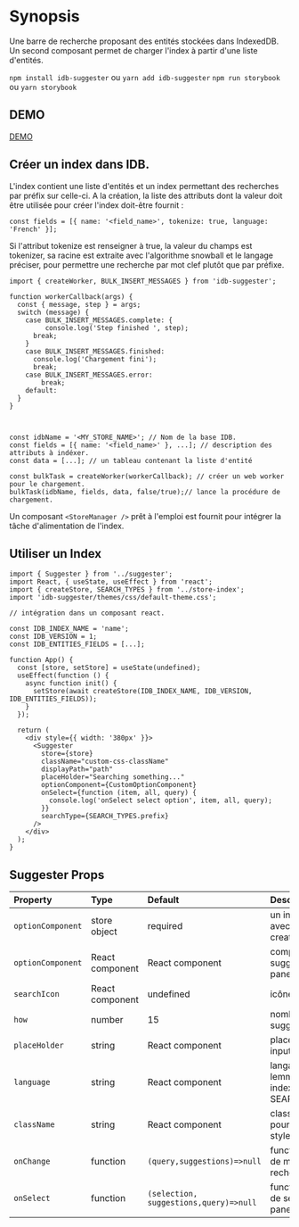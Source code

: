 # Synopsis

Une barre de recherche proposant des entités stockées dans IndexedDB.
Un second composant permet de charger l'index à partir d'une liste d'entités.

`npm install idb-suggester` ou `yarn add idb-suggester`
`npm run storybook` ou `yarn storybook`

## DEMO

[DEMO](https://renaud23.github.io/test-idb-suggester/)

## Créer un index dans IDB.

L'index contient une liste d'entités et un index permettant des recherches par préfix sur celle-ci.
A la création, la liste des attributs dont la valeur doit être utilisée pour créer l'index doit-être fournit :

```javascript:
const fields = [{ name: '<field_name>', tokenize: true, language: 'French' }];
```

Si l'attribut tokenize est renseigner à true, la valeur du champs est tokenizer, sa racine est extraite avec l'algorithme snowball et le langage préciser, pour permettre une recherche par mot clef plutôt que par préfixe.

```javascript:
import { createWorker, BULK_INSERT_MESSAGES } from 'idb-suggester';

function workerCallback(args) {
  const { message, step } = args;
  switch (message) {
    case BULK_INSERT_MESSAGES.complete: {
         console.log('Step finished ', step);
      break;
    }
    case BULK_INSERT_MESSAGES.finished:
      console.log('Chargement fini');
      break;
    case BULK_INSERT_MESSAGES.error:
        break;
    default:
  }
}



const idbName = '<MY_STORE_NAME>'; // Nom de la base IDB.
const fields = [{ name: '<field_name>' }, ...]; // description des attributs à indéxer.
const data = [...]; // un tableau contenant la liste d'entité

const bulkTask = createWorker(workerCallback); // créer un web worker pour le chargement.
bulkTask(idbName, fields, data, false/true);// lance la procédure de chargement.
```

Un composant `<StoreManager />` prêt à l'emploi est fournit pour intégrer la tâche d'alimentation de l'index.

## Utiliser un Index

```javascript:
import { Suggester } from '../suggester';
import React, { useState, useEffect } from 'react';
import { createStore, SEARCH_TYPES } from '../store-index';
import 'idb-suggester/themes/css/default-theme.css';

// intégration dans un composant react.

const IDB_INDEX_NAME = 'name';
const IDB_VERSION = 1;
const IDB_ENTITIES_FIELDS = [...];

function App() {
  const [store, setStore] = useState(undefined);
  useEffect(function () {
    async function init() {
      setStore(await createStore(IDB_INDEX_NAME, IDB_VERSION, IDB_ENTITIES_FIELDS));
    }
  });

  return (
    <div style={{ width: '380px' }}>
      <Suggester
        store={store}
        className="custom-css-className"
        displayPath="path"
        placeHolder="Searching something..."
        optionComponent={CustomOptionComponent}
        onSelect={function (item, all, query) {
          console.log('onSelect select option', item, all, query);
        }}
        searchType={SEARCH_TYPES.prefix}
      />
    </div>
  );
}
```

## Suggester Props

| Property          | Type            | Default                                | Description                                                                        |
| :---------------- | :-------------- | :------------------------------------- | :--------------------------------------------------------------------------------- |
| `optionComponent` | store object    | required                               | un index valide chargé avec la fonction createStore                                |
| `optionComponent` | React component | React component                        | composant de rendu des suggestions dans le panel                                   |
| `searchIcon`      | React component | undefined                              | icône de recherche                                                                 |
| `how`             | number          | 15                                     | nombre maximum de suggestions proposées                                            |
| `placeHolder`     | string          | React component                        | placeHolder du champ input                                                         |
| `language`        | string          | React component                        | langage utilisé pour la lemmatisation pour les index de type SEARCH_TYPES.tokenize |
| `className`       | string          | React component                        | classe css additionnelle pour surcharger les styles                                |
| `onChange`        | function        | `(query,suggestions)=>null`            | function invoquée en cas de modification de la recherche                           |
| `onSelect`        | function        | `(selection, suggestions,query)=>null` | function invoquée en cas de sélection d'un item du panel                           |
